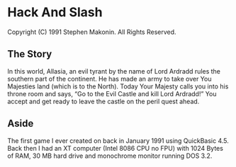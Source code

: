 # Hack And Slash
Copyright (C) 1991 Stephen Makonin. All Rights Reserved.

## The Story
In this world, Allasia, an evil tyrant by the name of Lord Ardradd rules the southern part of the continent. He has made an army to take over You Majesties land (which is to the North). Today Your Majesty calls you into his throne room and says, “Go to the Evil Castle and kill Lord Ardradd!” You accept and get ready to leave the castle on the peril quest ahead.

## Aside
The first game I ever created on back in January 1991  using QuickBasic 4.5. Back then I had an XT computer (Intel 8086 CPU no FPU) with 1024 Bytes of RAM, 30 MB hard drive and monochrome monitor running DOS 3.2.

